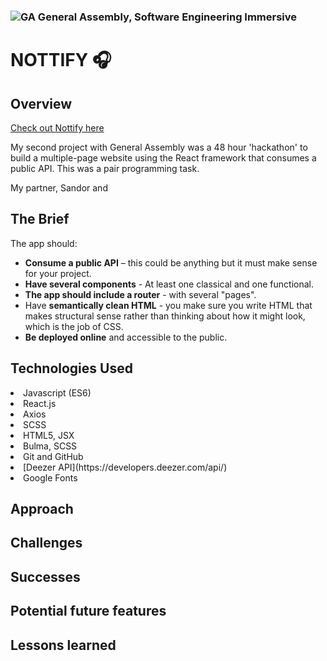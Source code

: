 
### ![GA](https://cloud.githubusercontent.com/assets/40461/8183776/469f976e-1432-11e5-8199-6ac91363302b.png) General Assembly, Software Engineering Immersive

# NOTTIFY 🎧


## Overview
[Check out Nottify here](https://mjadair.github.io/Nottify/)

My second project with General Assembly was a 48 hour 'hackathon' to build a multiple-page website using the React framework that consumes a public API. This was a pair programming task.

My partner, Sandor and 

## The Brief
The app should:

* **Consume a public API** – this could be anything but it must make sense for your project.
* **Have several components** - At least one classical and one functional.
* **The app should include a router** - with several "pages".
* Have **semantically clean HTML** - you make sure you write HTML that makes structural sense rather than thinking about how it might look, which is the job of CSS.
* **Be deployed online** and accessible to the public.

## Technologies Used


<li>Javascript (ES6)</li>
<li>React.js</li>
<li>Axios</li>
<li>SCSS</li>
<li>HTML5, JSX</li>
<li>Bulma, SCSS</li>
<li>Git and GitHub</li>
<li> [Deezer API](https://developers.deezer.com/api/)  </li>
<li>Google Fonts</li>


## Approach

## Challenges


## Successes


## Potential future features


## Lessons learned


















